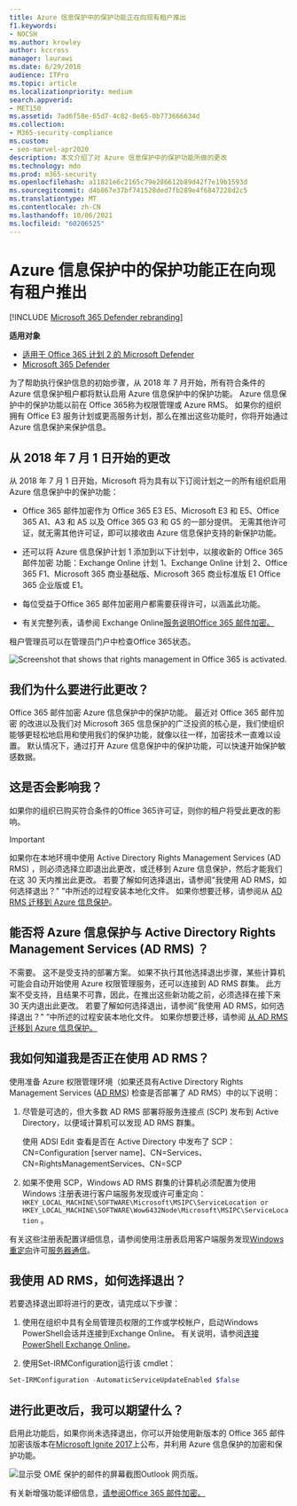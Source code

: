 ```yaml
---
title: Azure 信息保护中的保护功能正在向现有租户推出
f1.keywords:
- NOCSH
ms.author: krowley
author: kccross
manager: laurawi
ms.date: 6/29/2018
audience: ITPro
ms.topic: article
ms.localizationpriority: medium
search.appverid:
- MET150
ms.assetid: 7ad6f58e-65d7-4c82-8e65-0b773666634d
ms.collection:
- M365-security-compliance
ms.custom:
- seo-marvel-apr2020
description: 本文介绍了对 Azure 信息保护中的保护功能所做的更改
ms.technology: mdo
ms.prod: m365-security
ms.openlocfilehash: a11821e6c2165c79e286612b89d42f7e19b1593d
ms.sourcegitcommit: d4b867e37bf741528ded7fb289e4f6847228d2c5
ms.translationtype: MT
ms.contentlocale: zh-CN
ms.lasthandoff: 10/06/2021
ms.locfileid: "60206525"
---
```

# <a name="protection-features-in-azure-information-protection-rolling-out-to-existing-tenants"></a>Azure 信息保护中的保护功能正在向现有租户推出

[!INCLUDE [Microsoft 365 Defender rebranding](../includes/microsoft-defender-for-office.md)]

**适用对象**
- [适用于 Office 365 计划 2 的 Microsoft Defender](defender-for-office-365.md)
- [Microsoft 365 Defender](../defender/microsoft-365-defender.md)

为了帮助执行保护信息的初始步骤，从 2018 年 7 月开始，所有符合条件的 Azure 信息保护租户都将默认启用 Azure 信息保护中的保护功能。 Azure 信息保护中的保护功能以前在 Office 365称为权限管理或 Azure RMS。 如果你的组织拥有 Office E3 服务计划或更高服务计划，那么在推出这些功能时，你将开始通过 Azure 信息保护来保护信息。

## <a name="changes-beginning-july-1-2018"></a>从 2018 年 7 月 1 日开始的更改

从 2018 年 7 月 1 日开始，Microsoft 将为具有以下订阅计划之一的所有组织启用 Azure 信息保护中的保护功能：

- Office 365 邮件加密作为 Office 365 E3 E5、Microsoft E3 和 E5、Office 365 A1、A3 和 A5 以及 Office 365 G3 和 G5 的一部分提供。 无需其他许可证，就无需其他许可证，即可以接收由 Azure 信息保护支持的新保护功能。

- 还可以将 Azure 信息保护计划 1 添加到以下计划中，以接收新的 Office 365 邮件加密 功能：Exchange Online 计划 1、Exchange Online 计划 2、Office 365 F1、Microsoft 365 商业基础版、Microsoft 365 商业标准版 E1 Office 365 企业版或 E1。

- 每位受益于Office 365 邮件加密用户都需要获得许可，以涵盖此功能。

- 有关完整列表，请参阅 Exchange Online[服务说明Office 365 邮件加密。](/office365/servicedescriptions/exchange-online-service-description/exchange-online-service-description)

租户管理员可以在管理员门户中检查Office 365状态。

![Screenshot that shows that rights management in Office 365 is activated.](../../media/303453c8-e4a5-4875-b49f-e80c3eb7b91e.png)

## <a name="why-are-we-making-this-change"></a>我们为什么要进行此更改？

Office 365 邮件加密 Azure 信息保护中的保护功能。 最近对 Office 365 邮件加密 的改进以及我们对 Microsoft 365 信息保护的广泛投资的核心是，我们使组织能够更轻松地启用和使用我们的保护功能，就像以往一样，加密技术一直难以设置。 默认情况下，通过打开 Azure 信息保护中的保护功能，可以快速开始保护敏感数据。

## <a name="does-this-impact-me"></a>这是否会影响我？

如果你的组织已购买符合条件的Office 365许可证，则你的租户将受此更改的影响。

> [!IMPORTANT]
> 如果你在本地环境中使用 Active Directory Rights Management Services (AD RMS) ，则必须选择立即退出此更改，或迁移到 Azure 信息保护，然后才能我们在这 30 天内推出此更改。 若要了解如何选择退出，请参阅"我使用 AD RMS，如何选择退出？" ”中所述的过程安装本地化文件。 如果你想要迁移，请参阅从 [AD RMS 迁移到 Azure 信息保护](/azure/information-protection/plan-design/migrate-from-ad-rms-to-azure-rms)。

## <a name="can-i-use-azure-information-protection-with-active-directory-rights-management-services-ad-rms"></a>能否将 Azure 信息保护与 Active Directory Rights Management Services (AD RMS) ？

不需要。 这不是受支持的部署方案。 如果不执行其他选择退出步骤，某些计算机可能会自动开始使用 Azure 权限管理服务，还可以连接到 AD RMS 群集。 此方案不受支持，且结果不可靠，因此，在推出这些新功能之前，必须选择在接下来 30 天内退出此更改。 若要了解如何选择退出，请参阅"我使用 AD RMS，如何选择退出？" ”中所述的过程安装本地化文件。 如果你想要迁移，请参阅 [从 AD RMS 迁移到 Azure 信息保护。](/azure/information-protection/plan-design/migrate-from-ad-rms-to-azure-rms)

## <a name="how-do-i-know-if-im-using-ad-rms"></a>我如何知道我是否正在使用 AD RMS？

使用准备 Azure 权限管理环境（如果还具有Active Directory Rights Management Services ([AD RMS](/azure/information-protection/deploy-use/prepare-environment-adrms)) 检查是否部署了 AD RMS）中的以下说明：

1. 尽管是可选的，但大多数 AD RMS 部署将服务连接点 (SCP) 发布到 Active Directory，以便域计算机可以发现 AD RMS 群集。

   使用 ADSI Edit 查看是否在 Active Directory 中发布了 SCP：CN=Configuration [server name]、CN=Services、CN=RightsManagementServices、CN=SCP

2. 如果不使用 SCP，Windows AD RMS 群集的计算机必须配置为使用 Windows 注册表进行客户端服务发现或许可重定向： `HKEY_LOCAL_MACHINE\SOFTWARE\Microsoft\MSIPC\ServiceLocation or HKEY_LOCAL_MACHINE\SOFTWARE\Wow6432Node\Microsoft\MSIPC\ServiceLocation` 。

有关这些注册表配置详细信息，请参阅使用注册表启用客户端服务发现[Windows重定向](/azure/information-protection/rms-client/client-deployment-notes#enabling-client-side-service-discovery-by-using-the-windows-registry)许可[服务器通信](/azure/information-protection/rms-client/client-deployment-notes#redirecting-licensing-server-traffic)。

## <a name="i-use-ad-rms-how-do-i-opt-out"></a>我使用 AD RMS，如何选择退出？

若要选择退出即将进行的更改，请完成以下步骤：

1. 使用在组织中具有全局管理员权限的工作或学校帐户，启动Windows PowerShell会话并连接到Exchange Online。 有关说明，请参阅[连接 PowerShell Exchange Online](/powershell/exchange/connect-to-exchange-online-powershell)。

2. 使用Set-IRMConfiguration运行该 cmdlet：

  ```powershell
  Set-IRMConfiguration -AutomaticServiceUpdateEnabled $false
  ```

## <a name="what-can-i-expect-after-this-change-has-been-made"></a>进行此更改后，我可以期望什么？

启用此功能后，如果你尚未选择退出，你可以开始使用新版本的 Office 365 邮件加密该版本在[Microsoft Ignite 2017](https://techcommunity.microsoft.com/t5/Security-Privacy-and-Compliance/Email-Encryption-and-Rights-Protection/ba-p/110801)上公布，并利用 Azure 信息保护的加密和保护功能。

![显示受 OME 保护的邮件的屏幕截图Outlook 网页版。](../../media/599ca9e7-c05a-429e-ae8d-359f1291a3d8.png)

有关新增强功能详细信息，[请参阅Office 365 邮件加密。](../../compliance/ome.md)
